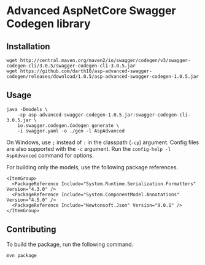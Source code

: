 # Advanced AspNetCore Swagger Codegen library

## Installation

```
wget http://central.maven.org/maven2/io/swagger/codegen/v3/swagger-codegen-cli/3.0.5/swagger-codegen-cli-3.0.5.jar
wget https://github.com/darth10/asp-advanced-swagger-codegen/releases/download/1.0.5/asp-advanced-swagger-codegen-1.0.5.jar
```

## Usage

```
java -Dmodels \
    -cp asp-advanced-swagger-codegen-1.0.5.jar:swagger-codegen-cli-3.0.5.jar \
    io.swagger.codegen.Codegen generate \
    -i swagger.yaml -o ./gen -l AspAdvanced
```

On Windows, use `;` instead of `:` in the classpath (`-cp`) argument.
Config files are also supported with the `-c` argument.
Run the `config-help -l AspAdvanced` command for options.

For building only the models, use the following package references.
```
<ItemGroup>
  <PackageReference Include="System.Runtime.Serialization.Formatters" Version="4.3.0" />
  <PackageReference Include="System.ComponentModel.Annotations" Version="4.5.0" />
  <PackageReference Include="Newtonsoft.Json" Version="9.0.1" />
</ItemGroup>
```

## Contributing

To build the package, run the following command.
```
mvn package
```
